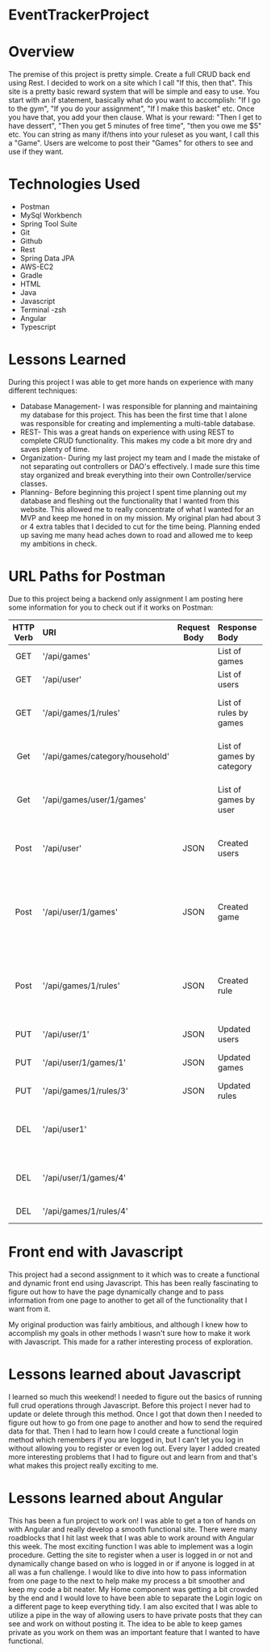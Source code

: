 # EventTrackerProject
# Overview
The premise of this project is pretty simple. Create a full CRUD back end using Rest. I decided to work on a site which I call "If this, then that". This site is a pretty basic reward system that will be simple and easy to use. You start with an if statement, basically what do you want to accomplish: "If I go to the gym", "If you do your assignment", "If I make this basket" etc. Once you have that, you add your then clause. What is your reward: "Then I get to have dessert", "Then you get 5 minutes of free time", "then you owe me $5" etc. You can string as many if/thens into your ruleset as you want, I call this a "Game". Users are welcome to post their "Games" for others to see and use if they want.

# Technologies Used
* Postman
* MySql Workbench
* Spring Tool Suite
* Git
* Github
* Rest
* Spring Data JPA
* AWS-EC2
* Gradle
* HTML
* Java
* Javascript
* Terminal -zsh
* Angular
* Typescript

# Lessons Learned
During this project I was able to get more hands on experience with many different techniques:
* Database Management- I was responsible for planning and maintaining my database for this project. This has been the first time that I alone was responsible for creating and implementing a multi-table database.
* REST- This was a great hands on experience with using REST to complete CRUD functionality. This makes my code a bit more dry and saves plenty of time.
* Organization- During my last project my team and I made the mistake of not separating out controllers or DAO's effectively. I made sure this time stay organized and break everything into their own Controller/service classes.
* Planning- Before beginning this project I spent time planning out my database and fleshing out the functionality that I wanted from this website. This allowed me to really concentrate of what I wanted for an MVP and keep me honed in on my mission. My original plan had about 3 or 4 extra tables that I decided to cut for the time being. Planning ended up saving me many head aches down to road and allowed me to keep my ambitions in check.

# URL Paths for Postman

Due to this project being a backend only assignment I am posting here some information for you to check out if it works on Postman:

| HTTP Verb | URI                    | Request Body | Response Body             | Functionality                                                              |
|:---------:|:-----------------------|:------------:|:--------------------------|:---------------------------------------------------------------------------|
| GET       | '/api/games'           |              |  List of games            | Return a list of all games                                                 |
| GET       | '/api/user'            |              |  List of users            | Return a list of all users                                                 |
| GET       | '/api/games/1/rules'   |              |  List of rules by games   | Return a list of rules based on the game                                   |
| Get       | '/api/games/category/household'|      |  List of games by category| Return a list of games based on the category                               |
| Get       | '/api/games/user/1/games'|            |  List of games by user    | Return a list of games based on the users                                  |
| Post      | '/api/user'            | JSON         |  Created users            | Creates a user and populates it in the database                            |
| Post      | '/api/user/1/games'    | JSON         |  Created game             | Creates a game and populates it in the database and assigns it a user      |
| Post      | '/api/games/1/rules'   | JSON        |  Created rule             | Creates a rule and populates it in the database and assigns it a game      |
| PUT       | '/api/user/1'          | JSON         |  Updated users            | Modifies an existing user                                                  |
| PUT       | '/api/user/1/games/1'  | JSON         |  Updated games            | Modifies an existing game                                                  |
| PUT       | '/api/games/1/rules/3' | JSON         |  Updated rules            | Modifies an existing rule                                                  |
| DEL       | '/api/user1'           |              |                           | Deletes a user and any games/rules they have made                          |
| DEL       | '/api/user/1/games/4'  |              |                           | Deletes a game and any rules that go with it                               |
| DEL       | '/api/games/1/rules/4' |              |                           | Deletes a rule                                                             |



# Front end with Javascript

This project had a second assignment to it which was to create a functional and dynamic front end using Javascript. This has been really fascinating to figure out how to have the page dynamically change and to pass information from one page to another to get all of the functionality that I want from it.

My original production was fairly ambitious, and although I knew how to accomplish my goals in other methods I wasn't sure how to make it work with Javascript. This made for a rather interesting process of exploration.

# Lessons learned about Javascript

I learned so much this weekend! I needed to figure out the basics of running full crud operations through Javascript. Before this project I never had to update or delete through this method. Once I got that down then I needed to figure out how to go from one page to another and how to send the required data for that. Then I had to learn how I could create a functional login method which remembers if you are logged in, but I can't let you log in without allowing you to register or even log out. Every layer I added created more interesting problems that I had to figure out and learn from and that's what makes this project really exciting to me.

# Lessons learned about Angular

This has been a fun project to work on! I was able to get a ton of hands on with Angular and really develop a smooth functional site. There were many roadblocks that I hit last week that I was able to work around with Angular this week. The most exciting function I was able to implement was a login procedure. Getting the site to register when a user is logged in or not and dynamically change based on who is logged in or if anyone is logged in at all was a fun challenge. I would like to dive into how to pass information from one page to the next to help make my process a bit smoother and keep my code a bit neater. My Home component was getting a bit crowded by the end and I would love to have been able to separate the Login logic on a different page to keep everything tidy. I am also excited that I was able to utilize a pipe in the way of allowing users to have private posts that they can see and work on without posting it. The idea to be able to keep games private as you work on them was an important feature that I wanted to have functional.
